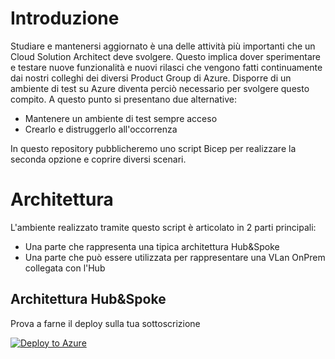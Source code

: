 # Introduzione
Studiare e mantenersi aggiornato è una delle attività più importanti che un Cloud Solution Architect deve svolgere. Questo implica dover sperimentare e testare nuove funzionalità e nuovi rilasci che vengono fatti continuamente dai nostri colleghi dei diversi Product Group di Azure.
Disporre di un ambiente di test su Azure diventa perciò necessario per svolgere questo compito. A questo punto si presentano due alternative:

- Mantenere un ambiente di test sempre acceso
- Crearlo e distruggerlo all'occorrenza

In questo repository pubblicheremo uno script Bicep per realizzare la seconda opzione e coprire diversi scenari.

# Architettura
L'ambiente realizzato tramite questo script è articolato in 2 parti principali:

- Una parte che rappresenta una tipica architettura Hub&Spoke
- Una parte che può essere utilizzata per rappresentare una VLan OnPrem collegata con l'Hub

## Architettura Hub&Spoke


Prova a farne il deploy sulla tua sottoscrizione

[![Deploy to Azure](https://aka.ms/deploytoazurebutton)](https://portal.azure.com/#create/Microsoft.Template/uri/https%3A%2F%2Fraw.githubusercontent.com%2Fgderossilive%2FCoreInfra%F2CoreMain%2Fmaster%2FARM%2Fazuredeploy.json)
